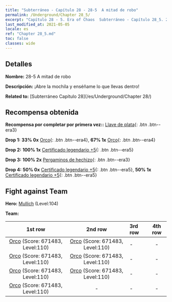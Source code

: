 ```yaml
---
title: "Subterráneo - Capítulo 28 - 28-5  A mitad de robo"
permalink: /Underground/Chapter 28_5/
excerpt: "Capítulo 28 - 5. Era of Chaos  Subterráneo - Capítulo 28_5. 28-5  A mitad de robo"
last_modified_at: 2021-05-05
locale: es
ref: "Chapter 28_5.md"
toc: false
classes: wide
---
```


## Detalles

 **Nombre:** 28-5  A mitad de robo

 **Descripción:**       ¡Abre la mochila y enséñame lo que llevas dentro!

 **Related to:** [Subterráneo Capítulo 28](/es/Underground/Chapter 28/)

## Recompensa obtenida

 **Recompensa por completar por primera vez::** [Llave de plata](/ItemsES/con_693/){: .btn .btn--era3}

 **Drop 1:** **33% 0x** [Orco](/ItemsES/unt_219/){: .btn .btn--era4}, **67% 1x** [Orco](/ItemsES/unt_219/){: .btn .btn--era4}

 **Drop 2:** **100% 1x** [Certificado legendario +5](/ItemsES/mat_102/){: .btn .btn--era5}

 **Drop 3:** **100% 2x** [Pergaminos de hechizo](/ItemsES/con_694/){: .btn .btn--era3}

 **Drop 4:** **50% 0x** [Certificado legendario +5](/ItemsES/mat_102/){: .btn .btn--era5}, **50% 1x** [Certificado legendario +5](/ItemsES/mat_102/){: .btn .btn--era5}


## Fight against Team
 **Hero:** [Mullich](/es/heroes/Mullich/) (Level:104)

 **Team:**


  | 1st row | 2nd row | 3rd row | 4th row |
  |:----:|:----:|:----|:----:|
  | [Orco](/es/units/Orc/) (Score: 671483, Level:110)  | [Orco](/es/units/Orc/) (Score: 671483, Level:110)  | - | - |
  | [Orco](/es/units/Orc/) (Score: 671483, Level:110)  | [Orco](/es/units/Orc/) (Score: 671483, Level:110)  | - | - |
  | [Orco](/es/units/Orc/) (Score: 671483, Level:110)  | [Orco](/es/units/Orc/) (Score: 671483, Level:110)  | - | - |
  | [Orco](/es/units/Orc/) (Score: 671483, Level:110)  | - | - | - |


